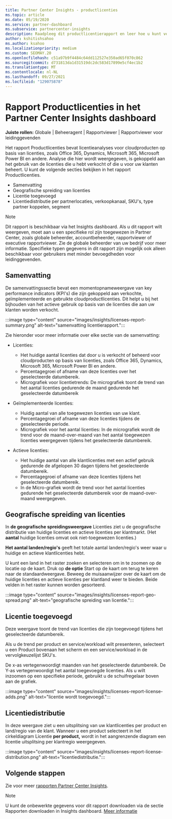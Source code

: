 ```yaml
---
title: Partner Center Insights - productlicenties
ms.topic: article
ms.date: 05/19/2020
ms.service: partner-dashboard
ms.subservice: partnercenter-insights
description: Raadpleeg dit productlicentierapport en leer hoe u kunt verbeteren met de gelicentieerde cloudproducten die u voor uw klanten verkoopt of beheert.
author: kshitishsahoo
ms.author: ksahoo
ms.localizationpriority: medium
ms.custom: SEOMAY.20
ms.openlocfilehash: c51a97b9f4484c64dd112527e350ad65f070c862
ms.sourcegitcommit: d731813da1d31519dc2dc583d17899e5cf4ec1b2
ms.translationtype: MT
ms.contentlocale: nl-NL
ms.lasthandoff: 09/27/2021
ms.locfileid: "129075878"
---
```

# <a name="product-licenses-report-in-the-partner-center-insights-dashboard"></a>Rapport Productlicenties in het Partner Center Insights dashboard

**Juiste rollen:** Globale | Beheeragent | Rapportviewer | Rapportviewer voor leidinggevenden

Het rapport Productlicenties bevat licentieanalyses voor cloudproducten op basis van licenties, zoals Office 365, Dynamics, Microsoft 365, Microsoft Power BI en andere. Analyse die hier wordt weergegeven, is gekoppeld aan het gebruik van de licenties die u hebt verkocht of die u voor uw klanten beheert. U kunt de volgende secties bekijken in het rapport Productlicenties.

- Samenvatting
- Geografische spreiding van licenties
- Licentie toegevoegd
- Licentiedistributie per partnerlocaties, verkoopkanaal, SKU's, type partner koppelen, segment

 > [!NOTE]
 > Dit rapport is beschikbaar via het Insights dashboard. Als u dit rapport wilt weergeven, moet aan u een specifieke rol zijn toegewezen in Partner Center, zoals globale beheerder, accountbeheerder, rapportviewer of executive rapportviewer. Zie de globale beheerder van uw bedrijf voor meer informatie. Specifieke typen gegevens in dit rapport zijn mogelijk ook alleen beschikbaar voor gebruikers met minder bevoegdheden voor leidinggevenden.

## <a name="summary"></a>Samenvatting

De samenvattingssectie bevat een momentopnameweergave van key performance indicators (KPI's) die zijn gekoppeld aan verkochte, geïmplementeerde en gebruikte cloudproductlicenties. Dit helpt u bij het bijhouden van het actieve gebruik op basis van de licenties die aan uw klanten worden verkocht.

:::image type="content" source="images/insights/licenses-report-summary.png" alt-text="samenvatting licentierapport.":::

Zie hieronder voor meer informatie over elke sectie van de samenvatting:

- Licenties:
  - Het huidige aantal licenties dat door u is verkocht of beheerd voor cloudproducten op basis van licenties, zoals Office 365, Dynamics, Microsoft 365, Microsoft Power BI en andere.
  - Percentagegroei of afname van deze licenties over het geselecteerde datumbereik.
  - Micrografiek voor licentietrends: De micrografiek toont de trend van het aantal licenties gedurende de maand gedurende het geselecteerde datumbereik

- Geïmplementeerde licenties:
  - Huidig aantal van alle toegewezen licenties van uw klant.
  - Percentagegroei of afname van deze licenties tijdens de geselecteerde periode.
  - Micrografiek voor het aantal licenties: In de micrografiek wordt de trend voor de maand-over-maand van het aantal toegewezen licenties weergegeven tijdens het geselecteerde datumbereik.

- Actieve licenties:
  - Het huidige aantal van alle klantlicenties met een actief gebruik gedurende de afgelopen 30 dagen tijdens het geselecteerde datumbereik.
  - Percentagegroei of afname van deze licenties tijdens het geselecteerde datumbereik.
  - In de Micro-grafiek wordt de trend voor het aantal licenties gedurende het geselecteerde datumbereik voor de maand-over-maand weergegeven.

## <a name="geographical-spread-of-licenses"></a>Geografische spreiding van licenties

In **de geografische spreidingsweergave** Licenties ziet u de geografische distributie van huidige licenties en actieve licenties per klantmarkt. (Het **aantal** huidige licenties omvat ook niet-toegewezen licenties.)

**Het aantal landen/regio's** geeft het totale aantal landen/regio's weer waar u huidige en actieve klantlicenties hebt.

U kunt een land in het raster zoeken en selecteren om in te zoomen op de locatie op de kaart. Druk op **de optie** Start op de kaart om terug te keren naar de standaardweergave. Beweeg de muisaanwijzer over de kaart om de huidige licenties en actieve licenties per klantland weer te bieden. Beide velden in het raster kunnen worden gesorteerd.

:::image type="content" source="images/insights/licenses-report-geo-spread.png" alt-text="geografische spreiding van licentie.":::

## <a name="license-adds"></a>Licentie toegevoegd

Deze weergave toont de trend van licenties die zijn toegevoegd tijdens het geselecteerde datumbereik. 

Als u de trend per product en service/workload wilt presenteren, selecteert u  een Product bovenaan het scherm en een service/workload in de vervolgkeuzelijst SKU's.

De x-as vertegenwoordigt maanden van het geselecteerde datumbereik. De Y-as vertegenwoordigt het aantal toegevoegde licenties. Als u wilt inzoomen op een specifieke periode, gebruikt u de schuifregelaar boven aan de grafiek.

:::image type="content" source="images/insights/licenses-report-license-adds.png" alt-text="licentie wordt toegevoegd.":::

## <a name="license-distribution"></a>Licentiedistributie

In deze weergave ziet u een uitsplitsing van uw klantlicenties per product en land/regio van de klant. Wanneer u een product selecteert in het cirkeldiagram Licentie **per product,** wordt in het aangrenzende diagram een licentie uitsplitsing per klantregio weergegeven.

:::image type="content" source="images/insights/licenses-report-license-distribution.png" alt-text="licentiedistributie.":::

## <a name="next-steps"></a>Volgende stappen

Zie voor meer [rapporten Partner Center Insights](partner-center-insights.md).

>[!NOTE] 
> U kunt de onbewerkte gegevens voor dit rapport downloaden via de sectie Rapporten downloaden in Insights dashboard. [Meer informatie](insights-download-reports.md)
